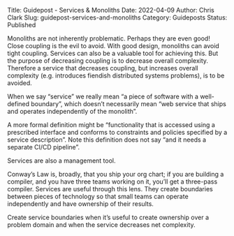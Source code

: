 Title: Guidepost - Services & Monoliths
Date: 2022-04-09
Author: Chris Clark
Slug: guidepost-services-and-monoliths
Category: Guideposts
Status: Published

Monoliths are not inherently problematic. Perhaps they are even good! Close coupling is the evil to avoid. With good design, monoliths can avoid tight coupling. Services can also be a valuable tool for achieving this. But the purpose of decreasing coupling is to decrease overall complexity. Therefore a service that decreases coupling, but increases overall complexity (e.g. introduces fiendish distributed systems problems), is to be avoided.

When we say “service” we really mean “a piece of software with a well-defined boundary”, which doesn’t necessarily mean “web service that ships and operates independently of the monolith”.

A more formal definition might be “functionality that is accessed using a prescribed interface and conforms to constraints and policies specified by a service description”. Note this definition does not say “and it needs a separate CI/CD pipeline”.

Services are also a management tool.

Conway’s Law is, broadly, that you ship your org chart; if you are building a compiler, and you have three teams working on it, you’ll get a three-pass compiler. Services are useful through this lens. They create boundaries between pieces of technology so that small teams can operate independently and have ownership of their results.

Create service boundaries when it’s useful to create ownership over a problem domain and when the service decreases net complexity.
